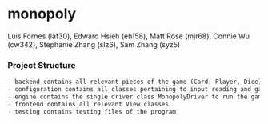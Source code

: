 # monopoly

Luis Fornes (laf30), Edward Hsieh (eh158), Matt Rose (mjr68), Connie Wu (cw342), Stephanie Zhang (slz6), Sam Zhang (syz5)

### Project Structure
```md
- backend contains all relevant pieces of the game (Card, Player, Dice)
- configuration contains all classes pertaining to input reading and game configuration
- engine contains the single driver class MonopolyDriver to run the game
- frontend contains all relevant View classes 
- testing contains testing files of the program
```